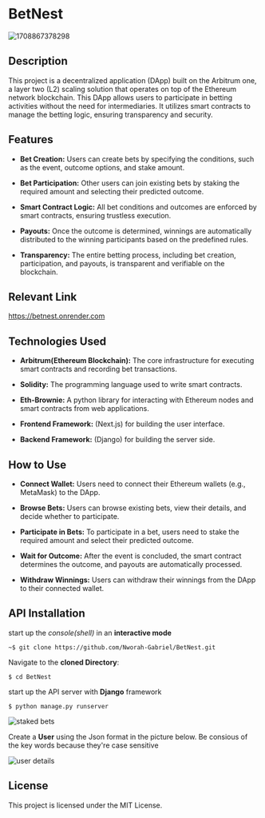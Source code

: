 # BetNest

![1708867378298](https://github.com/Nworah-Gabriel/BetNest/assets/99169106/b18286ef-e48c-4787-9ac3-8b79338e8540)

## Description
This project is a decentralized application (DApp) built on the Arbitrum one, a layer two (L2) scaling solution that operates on top of the Ethereum network blockchain. This DApp allows users to participate in betting activities without the need for intermediaries. It utilizes smart contracts to manage the betting logic, ensuring transparency and security.

## Features
- **Bet Creation:** Users can create bets by specifying the conditions, such as the event, outcome options, and stake amount.

- **Bet Participation:** Other users can join existing bets by staking the required amount and selecting their predicted outcome.

- **Smart Contract Logic:** All bet conditions and outcomes are enforced by smart contracts, ensuring trustless execution.

- **Payouts:** Once the outcome is determined, winnings are automatically distributed to the winning participants based on the predefined rules.

- **Transparency:** The entire betting process, including bet creation, participation, and payouts, is transparent and verifiable on the blockchain.

## Relevant Link
https://betnest.onrender.com

## Technologies Used
- **Arbitrum(Ethereum Blockchain):** The core infrastructure for executing smart contracts and recording bet transactions.

- **Solidity:** The programming language used to write smart contracts.

- **Eth-Brownie:** A python library for interacting with Ethereum nodes and smart contracts from web applications.

- **Frontend Framework:** (Next.js) for building the user interface.

- **Backend Framework:** (Django) for building the server side.

## How to Use
- **Connect Wallet:** Users need to connect their Ethereum wallets (e.g., MetaMask) to the DApp.

- **Browse Bets:** Users can browse existing bets, view their details, and decide whether to participate.

- **Participate in Bets:** To participate in a bet, users need to stake the required amount and select their predicted outcome.

- **Wait for Outcome:** After the event is concluded, the smart contract determines the outcome, and payouts are automatically processed.

- **Withdraw Winnings:** Users can withdraw their winnings from the DApp to their connected wallet.

## API Installation
start up the *console(shell)* in an **interactive mode**

```
~$ git clone https://github.com/Nworah-Gabriel/BetNest.git
```

Navigate to the **cloned Directory**:

```
$ cd BetNest
```

start up the API server with **Django** framework

```
$ python manage.py runserver
```
![staked bets](https://github.com/Nworah-Gabriel/BetNest/assets/99169106/a5be84e6-dcd3-4d3a-8eb8-9f661bc5ecb8)

Create a **User** using the Json format in the picture below. Be consious of the key words because they're case sensitive



![user details](https://github.com/Nworah-Gabriel/BetNest/assets/99169106/c035d988-4dc5-4581-ba15-f3103fde5ed2)

## License
This project is licensed under the MIT License.
